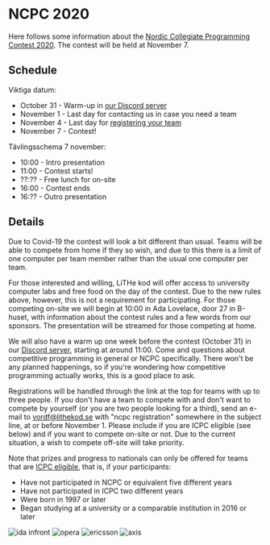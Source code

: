 # NCPC 2020

Here follows some information about the [Nordic Collegiate Programming
Contest 2020](https://nordic.icpc.io/ncpc2020/). The contest will be held at November 7.

## Schedule

Viktiga datum:
* October 31 - Warm-up in [our Discord server](https://discord.gg/UG5YYsN)
* November 1 - Last day for contacting us in case you need a team
* November 4 - Last day for [registering your team](https://icpc.global/regionals/finder/Nordic-2020)
* November 7 - Contest!

Tävlingsschema 7 november:
* 10:00 - Intro presentation
* 11:00 - Contest starts!
* ??:?? - Free lunch for on-site
* 16:00 - Contest ends
* 16:?? - Outro presentation

## Details

Due to Covid-19 the contest will look a bit different than usual. Teams will be
able to compete from home if they so wish, and due to this there is a limit of
one computer per team member rather than the usual one computer per team.

For those interested and willing, LiTHe kod will offer access to university
computer labs and free food on the day of the contest. Due to the new rules
above, however, this is not a requirement for participating. For those competing
on-site we will begin at 10:00 in Ada Lovelace, door 27 in B-huset, with
information about the contest rules and a few words from our sponsors. The
presentation will be streamed for those competing at home.

We will also have a warm up one week before the contest (October 31) in our
[Discord server](https://discord.gg/UG5YYsN), starting at around 11:00. Come and
questions about competitive programming in general or NCPC specifically. There
won't be any planned happenings, so if you're wondering how competitive
programming actually works, this is a good place to ask.

Registrations will be handled through the link at the top for teams with up
to three people. If you don't have a team to compete with and don't want to
compete by yourself (or you are two people looking for a third), send an e-mail
to <a href="mailto:vordf@lithekod.se">vordf@lithekod.se</a> with "ncpc
registration" somewhere in the subject line, at or before November 1. Please include if you are ICPC
eligible (see below) and if you want to compete on-site or not. Due to the
current situation, a wish to compete off-site will take priority.

Note that prizes and progress to nationals can only be offered for teams that are
[ICPC eligible](https://icpc.global/regionals/rules), that is, if your
participants:

* Have not participated in NCPC or equivalent five different years
* Have not participated in ICPC two different years
* Were born in 1997 or later
* Began studying at a university or a comparable institution in 2016 or later

<div id="sponsor-container">
    <img class="sponsor" src="/static/img/idainfront_logo.png" alt="ida infront">
    <img class="sponsor" src="/static/img/opera_dark_logo.png" alt="opera">
    <img class="sponsor" src="/static/img/ericsson_logo.png" alt="ericsson">
    <img class="sponsor" src="/static/img/axis.png" alt="axis">
</div>
